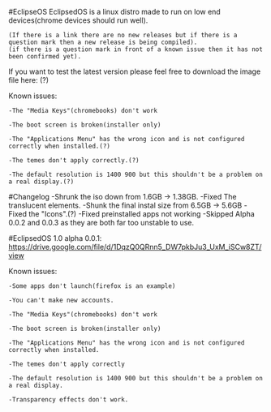 #EclipseOS
EclipsedOS is a linux distro made to run on low end devices(chrome devices should run well).

    (If there is a link there are no new releases but if there is a question mark then a new release is being compiled).
    (if there is a question mark in front of a known issue then it has not been confirmed yet).

If you want to test the latest version please feel free to download the image file here:
    (?)

Known issues:
  
    -The "Media Keys"(chromebooks) don't work
  
    -The boot screen is broken(installer only)
  
    -The "Applications Menu" has the wrong icon and is not configured correctly when installed.(?)
    
    -The temes don't apply correctly.(?)
  
    -The default resolution is 1400 900 but this shouldn't be a problem on a real display.(?)

#Changelog
    -Shrunk the iso down from 1.6GB -> 1.38GB.
    -Fixed The translucent elements.
    -Shunk the final instal size from 6.5GB -> 5.6GB
    -Fixed the "Icons".(?)
    -Fixed preinstalled apps not working
    -Skipped Alpha 0.0.2 and 0.0.3 as they are both far too unstable to use.

#EclipsedOS 1.0 alpha 0.0.1:
 https://drive.google.com/file/d/1DqzQ0QRnn5_DW7pkbJu3_UxM_iSCw8ZT/view

Known issues:

    -Some apps don't launch(firefox is an example)
    
    -You can't make new accounts.
  
    -The "Media Keys"(chromebooks) don't work
  
    -The boot screen is broken(installer only)
  
    -The "Applications Menu" has the wrong icon and is not configured correctly when installed.
    
    -The temes don't apply correctly
  
    -The default resolution is 1400 900 but this shouldn't be a problem on a real display.
  
    -Transparency effects don't work.
